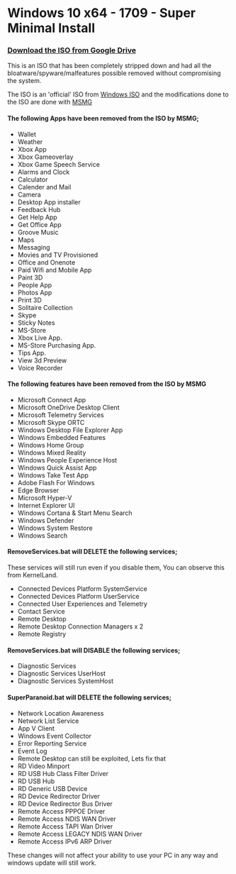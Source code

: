 # Windows 10 x64 - 1709 - Super Minimal Install
### [Download the ISO from Google Drive](https://drive.google.com/open?id=1aI7pdDj5zwz1F0dP4JXV1iAGG0hAoWpB)

This is an ISO that has been completely stripped down and had all the bloatware/spyware/malfeatures possible removed without compromising the system.

The ISO is an 'official' ISO from [Windows ISO](http://windowsiso.net/windows-10-iso/windows-10-creators-update-1709-download-build-16299-15/) and the modifications done to the ISO are done with [MSMG](https://www.ghacks.net/2017/05/02/create-custom-windows-10-installations-with-msmg-toolkit/)


#### The following Apps have been removed from the ISO by MSMG;
* Wallet
* Weather
* Xbox App
* Xbox Gameoverlay
* Xbox Game Speech Service
* Alarms and Clock
* Calculator
* Calender and Mail
* Camera
* Desktop App installer
* Feedback Hub
* Get Help App
* Get Office App
* Groove Music
* Maps
* Messaging
* Movies and TV Provisioned
* Office and Onenote
* Paid Wifi and Mobile App
* Paint 3D
* People App
* Photos App
* Print 3D
* Solitaire Collection
* Skype
* Sticky Notes
* MS-Store
* Xbox Live App.
* MS-Store Purchasing App.
* Tips App.
* View 3d Preview
* Voice Recorder

#### The following features have been removed from the ISO by MSMG

* Microsoft Connect App
* Microsoft OneDrive Desktop Client
* Microsoft Telemetry Services
* Microsoft Skype ORTC
* Windows Desktop File Explorer App
* Windows Embedded Features
* Windows Home Group
* Windows Mixed Reality
* Windows People Experience Host
* Windows Quick Assist App
* Windows Take Test App
* Adobe Flash For Windows
* Edge Browser
* Microsoft Hyper-V
* Internet Explorer UI
* Windows Cortana & Start Menu Search
* Windows Defender
* Windows System Restore
* Windows Search


#### RemoveServices.bat will DELETE the following services;
These services will still run even if you disable them, You can observe this from KernelLand.
* Connected Devices Platform SystemService
* Connected Devices Platform UserService
* Connected User Experiences and Telemetry
* Contact Service
* Remote Desktop
* Remote Desktop Connection Managers x 2
* Remote Registry


#### RemoveServices.bat will DISABLE the following services;
* Diagnostic Services
* Diagnostic Services UserHost
* Diagnostic Services SystemHost


#### SuperParanoid.bat will DELETE the following services;

* Network Location Awareness
* Network List Service
* App V Client
* Windows Event Collector
* Error Reporting Service
* Event Log
* Remote Desktop can still be exploited, Lets fix that
* RD Video Minport
* RD USB Hub Class Filter Driver
* RD USB Hub
* RD Generic USB Device
* RD Device Redirector Driver
* RD Device Redirector Bus Driver
* Remote Access PPPOE Driver
* Remote Access NDIS WAN Driver
* Remote Access TAPI Wan Driver
* Remote Access LEGACY NDIS WAN Driver
* Remote Access IPv6 ARP Driver


These changes will not affect your ability to use your PC in any way and windows update will still work.
